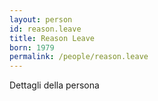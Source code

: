 ```yaml
---
layout: person
id: reason.leave
title: Reason Leave
born: 1979
permalink: /people/reason.leave
---
```


Dettagli della persona 